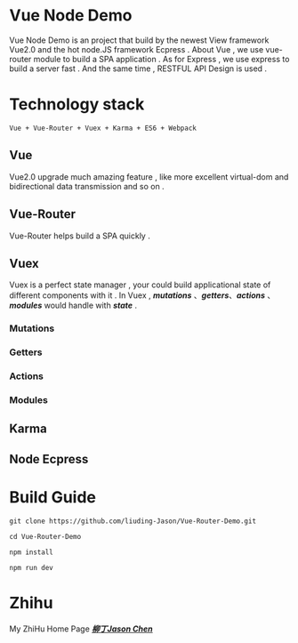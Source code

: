
# Vue Node Demo
	
Vue Node Demo is an project that build by the newest View framework Vue2.0 and the hot node.JS
framework Ecpress . About Vue , we use vue-router module to build a SPA application . As for
Express , we use express to build a server fast . And the same time , RESTFUL API Design is 
used .


# Technology stack
	
	Vue + Vue-Router + Vuex + Karma + ES6 + Webpack

## Vue 
	
Vue2.0 upgrade much amazing feature , like more excellent virtual-dom and bidirectional 
data transmission and so on .  

## Vue-Router

Vue-Router helps build a SPA quickly . 

## Vuex 

Vuex is a perfect state manager , your could build applicational state of different components
with it . In Vuex , ***mutations*** 、***getters***、***actions*** 、***modules*** would 
handle with ***state*** . 

### Mutations

### Getters

### Actions

### Modules

## Karma

## Node Ecpress



# Build Guide
	git clone https://github.com/liuding-Jason/Vue-Router-Demo.git

	cd Vue-Router-Demo

	npm install 

	npm run dev


	
# Zhihu

My ZhiHu Home Page ***[柳丁Jason Chen](https://www.zhihu.com/people/liu-ding-jasonchen)*** 